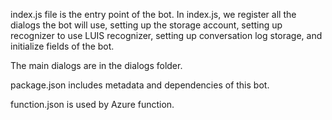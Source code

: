 index.js file is the entry point of the bot. In index.js, we register all the dialogs the bot will use, setting up the storage account, setting up recognizer to use LUIS recognizer, setting up conversation log storage, and initialize fields of the bot.

The main dialogs are in the dialogs folder.

package.json includes metadata and dependencies of this bot.

function.json is used by Azure function.
